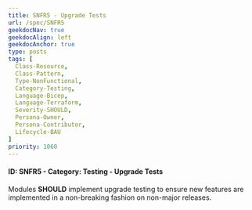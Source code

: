 ```yaml
---
title: SNFR5 - Upgrade Tests
url: /spec/SNFR5
geekdocNav: true
geekdocAlign: left
geekdocAnchor: true
type: posts
tags: [
  Class-Resource,
  Class-Pattern,
  Type-NonFunctional,
  Category-Testing,
  Language-Bicep,
  Language-Terraform,
  Severity-SHOULD,
  Persona-Owner,
  Persona-Contributor,
  Lifecycle-BAU
]
priority: 1060
---
```


#### ID: SNFR5 - Category: Testing - Upgrade Tests

Modules **SHOULD** implement upgrade testing to ensure new features are implemented in a non-breaking fashion on non-major releases.
